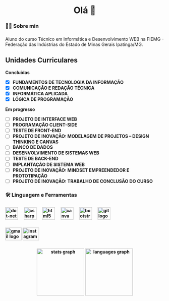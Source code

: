 <div align="center">
</div>

###

<h1 align="center">Olá 👋</h1>

###

<h3 align="left">👩‍💻  Sobre min</h3>

###

<p align="left">Aluno do curso Técnico em Informática e Desenvolvimento WEB na FIEMG - Federação das Indústrias do Estado de Minas Gerais Ipatinga/MG.</p>

###
## Unidades Curriculares
<b> Concluidas <b>
- [x]  FUNDAMENTOS DE TECNOLOGIA DA INFORMAÇÃO
- [x]  COMUNICAÇÃO E REDAÇÃO TÉCNICA
- [x]  INFORMÁTICA APLICADA
- [x]  LÓGICA DE PROGRAMAÇÃO

 <b> Em progresso <b>
- [ ]  PROJETO DE INTERFACE WEB
- [ ]  PROGRAMAÇÃO CLIENT-SIDE
- [ ]  TESTE DE FRONT-END
- [ ]  PROJETO DE INOVAÇÃO: MODELAGEM DE PROJETOS – DESIGN THINKING E CANVAS
- [ ]  BANCO DE DADOS
- [ ]  DESENVOLVIMENTO DE SISTEMAS WEB
- [ ]  TESTE DE BACK-END
- [ ]  IMPLANTAÇÃO DE SISTEMA WEB
- [ ]  PROJETO DE INOVAÇÃO: MINDSET EMPREENDEDOR E PROTOTIPAÇÃO
- [ ]  PROJETO DE INOVAÇÃO: TRABALHO DE CONCLUSÃO DO CURSO
###


 <h3 align="left">🛠 Linguagem e Ferramentas</h3> 


###


###

<div align="left">
  <img src="https://cdn.jsdelivr.net/gh/devicons/devicon/icons/dot-net/dot-net-plain-wordmark.svg" height="40" alt="dot-net logo"  />
  <img width="12" />
  <img src="https://cdn.jsdelivr.net/gh/devicons/devicon/icons/csharp/csharp-original.svg" height="40" alt="csharp logo"  />
  <img width="12" />
  <img src="https://cdn.jsdelivr.net/gh/devicons/devicon/icons/html5/html5-original.svg" height="40" alt="html5 logo"  />
  <img width="12" />
  <img src="https://cdn.jsdelivr.net/gh/devicons/devicon/icons/canva/canva-original.svg" height="40" alt="canva logo"  />
  <img width="12" />
  <img src="https://cdn.jsdelivr.net/gh/devicons/devicon/icons/bootstrap/bootstrap-original.svg" height="40" alt="bootstrap logo"  />
  <img width="12" />
  <img src="https://cdn.jsdelivr.net/gh/devicons/devicon/icons/git/git-original.svg" height="40" alt="git logo"  />
</div>

###

<div align="left">
  <img src="https://raw.githubusercontent.com/maurodesouza/profile-readme-generator/master/src/assets/icons/social/gmail/default.svg" width="52" height="40" alt="gmail logo"  />
  <img src="https://raw.githubusercontent.com/maurodesouza/profile-readme-generator/master/src/assets/icons/social/instagram/default.svg" width="52" height="40" alt="instagram logo"  />
</div>

###

<div align="center">
  <img src="https://github-readme-stats.vercel.app/api?username=samuelsoaressantos&hide_title=false&hide_rank=false&show_icons=true&include_all_commits=true&count_private=true&disable_animations=false&theme=dracula&locale=en&hide_border=false&order=1" height="150" alt="stats graph"  />
  <img src="https://github-readme-stats.vercel.app/api/top-langs?username=samuelsoaressantos&locale=en&hide_title=false&layout=compact&card_width=320&langs_count=5&theme=dracula&hide_border=false&order=2" height="150" alt="languages graph"  />
</div>

###

